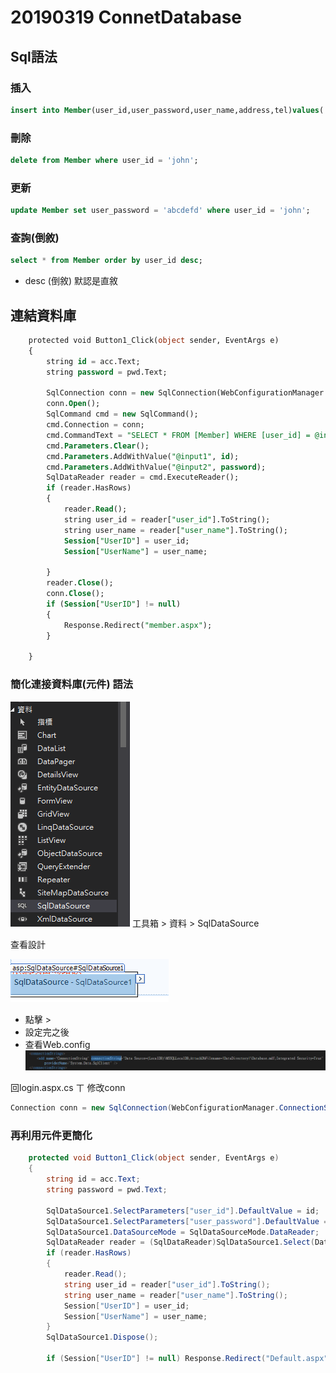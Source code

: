 # 20190319 ConnetDatabase

## Sql語法 

### 插入
```sql 
insert into Member(user_id,user_password,user_name,address,tel)values('john','0927','john','123','0930917870');
```
### 刪除
```sql
delete from Member where user_id = 'john';
```
### 更新
```sql
update Member set user_password = 'abcdefd' where user_id = 'john';
```
### 查詢(倒敘)
```sql
select * from Member order by user_id desc;   
```
* desc (倒敘) 默認是直敘

## 連結資料庫

```sql
    protected void Button1_Click(object sender, EventArgs e)
    {
        string id = acc.Text;
        string password = pwd.Text;

        SqlConnection conn = new SqlConnection(WebConfigurationManager.ConnectionStrings["connectionString"].ToString());
        conn.Open();
        SqlCommand cmd = new SqlCommand();
        cmd.Connection = conn;
        cmd.CommandText = "SELECT * FROM [Member] WHERE [user_id] = @input1 AND [user_password] = @input2";
        cmd.Parameters.Clear();
        cmd.Parameters.AddWithValue("@input1", id);
        cmd.Parameters.AddWithValue("@input2", password);
        SqlDataReader reader = cmd.ExecuteReader();
        if (reader.HasRows)
        {
            reader.Read();
            string user_id = reader["user_id"].ToString();
            string user_name = reader["user_name"].ToString();
            Session["UserID"] = user_id;
            Session["UserName"] = user_name;

        }
        reader.Close();
        conn.Close();
        if (Session["UserID"] != null)
        {
            Response.Redirect("member.aspx");
        }

    }
```
### 簡化連接資料庫(元件) 語法

![alt](./image/20190319SqlDataSource.PNG) 
工具箱 > 資料 > SqlDataSource

查看設計

![alt](./image/20190319SqlDataSource2.PNG)

* 點擊 > 
* 設定完之後
* 查看Web.config
![alt](./image/20190319SqlDataSource3.PNG)

回login.aspx.cs ㄒ
修改conn
```csharp
Connection conn = new SqlConnection(WebConfigurationManager.ConnectionStrings["connectionString"].ToString());
```

### 再利用元件更簡化
```csharp
    protected void Button1_Click(object sender, EventArgs e)
    {
        string id = acc.Text;
        string password = pwd.Text;

        SqlDataSource1.SelectParameters["user_id"].DefaultValue = id;
        SqlDataSource1.SelectParameters["user_password"].DefaultValue = password;
        SqlDataSource1.DataSourceMode = SqlDataSourceMode.DataReader;
        SqlDataReader reader = (SqlDataReader)SqlDataSource1.Select(DataSourceSelectArguments.Empty);
        if (reader.HasRows)
        {
            reader.Read();
            string user_id = reader["user_id"].ToString();
            string user_name = reader["user_name"].ToString();
            Session["UserID"] = user_id;
            Session["UserName"] = user_name;
        }
        SqlDataSource1.Dispose();

        if (Session["UserID"] != null) Response.Redirect("Default.aspx");
```